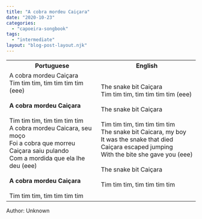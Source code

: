 ```yaml
---
title: "A cobra mordeu Caiçara"
date: "2020-10-23"
categories: 
  - "capoeira-songbook"
tags: 
  - "intermediate"
layout: "blog-post-layout.njk"
---
```


<table class="capoeira-table">
    <tr class="header-row">
        <th>Portuguese</th>
        <th>English</th>
    </tr>
    <tr>
        <td>A cobra mordeu Caiçara<br>Tim tim tim, tim tim tim tim (eee)<br><br><strong>A cobra mordeu Caiçara</strong><br><br>Tim tim tim, tim tim tim tim<br>A cobra mordeu Caicara, seu moço<br>Foi a cobra que morreu Caiçara saiu pulando<br>Com a mordida que ela lhe deu (eee)<br><br><strong>A cobra mordeu Caiçara</strong><br><br>Tim tim tim, tim tim tim tim</td>
        <td>The snake bit Caiçara<br>Tim tim tim, tim tim tim tim (eee)<br><br>The snake bit Caiçara<br><br>Tim tim tim, tim tim tim tim<br>The snake bit Caicara, my boy<br>It was the snake that died Caiçara escaped jumping<br>With the bite she gave you (eee)<br><br>The snake bit Caiçara<br><br>Tim tim tim, tim tim tim tim</td>
    </tr>
</table>

<figcaption>
Author: Unknown
</figcaption>